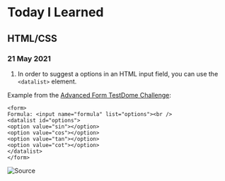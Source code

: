 # Today I Learned

## HTML/CSS 

### 21 May 2021
1. In order to suggest a options in an HTML input field, you can use the ```<datalist>``` element. 

Example from the [Advanced Form TestDome Challenge](https://www.testdome.com/questions/html-css/advanced-form/50741?visibility=1&skillId=3):
```
<form>
Formula: <input name="formula" list="options"><br />
<datalist id="options">
<option value="sin"></option>
<option value="cos"></option>
<option value="tan"></option>
<option value="cot"></option>
</datalist>
</form>
```
![Source](https://levelup.gitconnected.com/easy-autocomplete-suggestions-for-inputs-with-the-html5-datalist-tag-22fcfc409235)
